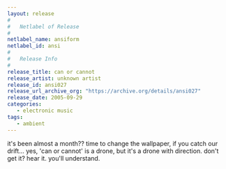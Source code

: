 ```yaml
---
layout: release
#
#   Netlabel of Release
#
netlabel_name: ansiform
netlabel_id: ansi
#
#   Release Info
#
release_title: can or cannot
release_artist: unknown artist
release_id: ansi027
release_url_archive_org: "https://archive.org/details/ansi027"
release_date: 2005-09-29
categories:
   - electronic music
tags:
   - ambient
---
```

it's been almost a month?? time to change the wallpaper, if you catch our drift... yes, 'can or cannot' is a drone, but it's a drone with direction. don't get it? hear it. you'll understand.







